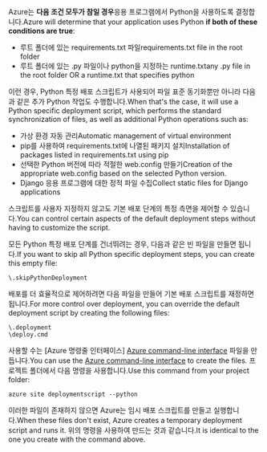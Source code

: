 <span data-ttu-id="a8e5f-101">Azure는 **다음 조건 모두가 참일 경우**응용 프로그램에서 Python을 사용하도록 결정합니다.</span><span class="sxs-lookup"><span data-stu-id="a8e5f-101">Azure will determine that your application uses Python **if both of these conditions are true**:</span></span>

* <span data-ttu-id="a8e5f-102">루트 폴더에 있는 requirements.txt 파일</span><span class="sxs-lookup"><span data-stu-id="a8e5f-102">requirements.txt file in the root folder</span></span>
* <span data-ttu-id="a8e5f-103">루트 폴더에 있는 .py 파일이나 python을 지정하는 runtime.txt</span><span class="sxs-lookup"><span data-stu-id="a8e5f-103">any .py file in the root folder OR a runtime.txt that specifies python</span></span>

<span data-ttu-id="a8e5f-104">이런 경우, Python 특정 배포 스크립트가 사용되어 파일 표준 동기화뿐만 아니라 다음과 같은 추가 Python 작업도 수행합니다.</span><span class="sxs-lookup"><span data-stu-id="a8e5f-104">When that's the case, it will use a Python specific deployment script, which performs the standard synchronization of files, as well as additional Python operations such as:</span></span>

* <span data-ttu-id="a8e5f-105">가상 환경 자동 관리</span><span class="sxs-lookup"><span data-stu-id="a8e5f-105">Automatic management of virtual environment</span></span>
* <span data-ttu-id="a8e5f-106">pip를 사용하여 requirements.txt에 나열된 패키지 설치</span><span class="sxs-lookup"><span data-stu-id="a8e5f-106">Installation of packages listed in requirements.txt using pip</span></span>
* <span data-ttu-id="a8e5f-107">선택한 Python 버전에 따라 적절한 web.config 만들기</span><span class="sxs-lookup"><span data-stu-id="a8e5f-107">Creation of the appropriate web.config based on the selected Python version.</span></span>
* <span data-ttu-id="a8e5f-108">Django 응용 프로그램에 대한 정적 파일 수집</span><span class="sxs-lookup"><span data-stu-id="a8e5f-108">Collect static files for Django applications</span></span>

<span data-ttu-id="a8e5f-109">스크립트를 사용자 지정하지 않고도 기본 배포 단계의 특정 측면을 제어할 수 있습니다.</span><span class="sxs-lookup"><span data-stu-id="a8e5f-109">You can control certain aspects of the default deployment steps without having to customize the script.</span></span>

<span data-ttu-id="a8e5f-110">모든 Python 특정 배포 단계를 건너뛰려는 경우, 다음과 같은 빈 파일을 만들면 됩니다.</span><span class="sxs-lookup"><span data-stu-id="a8e5f-110">If you want to skip all Python specific deployment steps, you can create this empty file:</span></span>

    \.skipPythonDeployment

<span data-ttu-id="a8e5f-111">배포를 더 효율적으로 제어하려면 다음 파일을 만들어 기본 배포 스크립트를 재정하면 됩니다.</span><span class="sxs-lookup"><span data-stu-id="a8e5f-111">For more control over deployment, you can override the default deployment script by creating the following files:</span></span>

    \.deployment
    \deploy.cmd

<span data-ttu-id="a8e5f-112">사용할 수는 [Azure 명령줄 인터페이스] [ Azure command-line interface] 파일을 만듭니다.</span><span class="sxs-lookup"><span data-stu-id="a8e5f-112">You can use the [Azure command-line interface][Azure command-line interface] to create the files.</span></span>  <span data-ttu-id="a8e5f-113">프로젝트 폴더에서 다음 명령을 사용합니다.</span><span class="sxs-lookup"><span data-stu-id="a8e5f-113">Use this command from your project folder:</span></span>

    azure site deploymentscript --python

<span data-ttu-id="a8e5f-114">이러한 파일이 존재하지 않으면 Azure는 임시 배포 스크립트를 만들고 실행합니다.</span><span class="sxs-lookup"><span data-stu-id="a8e5f-114">When these files don't exist, Azure creates a temporary deployment script and runs it.</span></span>  <span data-ttu-id="a8e5f-115">위의 명령을 사용하여 만드는 것과 같습니다.</span><span class="sxs-lookup"><span data-stu-id="a8e5f-115">It is identical to the one you create with the command above.</span></span>

[Azure command-line interface]: http://azure.microsoft.com/downloads/
